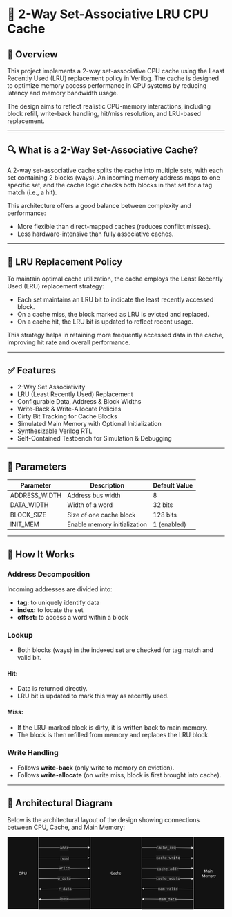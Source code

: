 # 🧠 2-Way Set-Associative LRU CPU Cache 

## 🧾 Overview
This project implements a 2-way set-associative CPU cache using the Least Recently Used (LRU) replacement policy in Verilog. The cache is designed to optimize memory access performance in CPU systems by reducing latency and memory bandwidth usage.

The design aims to reflect realistic CPU-memory interactions, including block refill, write-back handling, hit/miss resolution, and LRU-based replacement.

---

## 🔍 What is a 2-Way Set-Associative Cache?
A 2-way set-associative cache splits the cache into multiple sets, with each set containing 2 blocks (ways). An incoming memory address maps to one specific set, and the cache logic checks both blocks in that set for a tag match (i.e., a hit).

This architecture offers a good balance between complexity and performance:

- More flexible than direct-mapped caches (reduces conflict misses).
- Less hardware-intensive than fully associative caches.

---

## 🧠 LRU Replacement Policy
To maintain optimal cache utilization, the cache employs the Least Recently Used (LRU) replacement strategy:

- Each set maintains an LRU bit to indicate the least recently accessed block.
- On a cache miss, the block marked as LRU is evicted and replaced.
- On a cache hit, the LRU bit is updated to reflect recent usage.

This strategy helps in retaining more frequently accessed data in the cache, improving hit rate and overall performance.

---

## ✅ Features
- 2-Way Set Associativity  
- LRU (Least Recently Used) Replacement  
- Configurable Data, Address & Block Widths  
- Write-Back & Write-Allocate Policies  
- Dirty Bit Tracking for Cache Blocks  
- Simulated Main Memory with Optional Initialization  
- Synthesizable Verilog RTL  
- Self-Contained Testbench for Simulation & Debugging  

---

## 🧩 Parameters

| Parameter       | Description               | Default Value |
|-----------------|---------------------------|---------------|
| ADDRESS_WIDTH   | Address bus width         | 8             |
| DATA_WIDTH      | Width of a word           | 32 bits       |
| BLOCK_SIZE      | Size of one cache block   | 128 bits      |
| INIT_MEM        | Enable memory initialization | 1 (enabled) |

---

## 🔧 How It Works

### Address Decomposition
Incoming addresses are divided into:  
- **tag:** to uniquely identify data  
- **index:** to locate the set  
- **offset:** to access a word within a block  

### Lookup
- Both blocks (ways) in the indexed set are checked for tag match and valid bit.

#### Hit:
- Data is returned directly.
- LRU bit is updated to mark this way as recently used.

#### Miss:
- If the LRU-marked block is dirty, it is written back to main memory.
- The block is then refilled from memory and replaces the LRU block.

### Write Handling
- Follows **write-back** (only write to memory on eviction).
- Follows **write-allocate** (on write miss, block is first brought into cache).

---

## 🧱 Architectural Diagram
Below is the architectural layout of the design showing connections between CPU, Cache, and Main Memory:

![Cache Architectural Diagram](./assets/Cache_Design.png)
